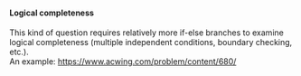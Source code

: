 #### Logical completeness

This kind of question requires relatively more if-else branches to examine logical completeness (multiple independent conditions, boundary checking, etc.). <br />
An example: https://www.acwing.com/problem/content/680/ <br />
